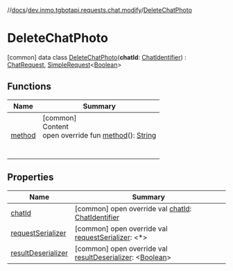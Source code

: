 //[docs](../../../index.md)/[dev.inmo.tgbotapi.requests.chat.modify](../index.md)/[DeleteChatPhoto](index.md)



# DeleteChatPhoto  
 [common] data class [DeleteChatPhoto](index.md)(**chatId**: [ChatIdentifier](../../dev.inmo.tgbotapi.types/-chat-identifier/index.md)) : [ChatRequest](../../dev.inmo.tgbotapi.CommonAbstracts.types/-chat-request/index.md), [SimpleRequest](../../dev.inmo.tgbotapi.requests.abstracts/-simple-request/index.md)<[Boolean](https://kotlinlang.org/api/latest/jvm/stdlib/kotlin/-boolean/index.html)>    


## Functions  
  
|  Name |  Summary | 
|---|---|
| <a name="dev.inmo.tgbotapi.requests.chat.modify/DeleteChatPhoto/method/#/PointingToDeclaration/"></a>[method](method.md)| <a name="dev.inmo.tgbotapi.requests.chat.modify/DeleteChatPhoto/method/#/PointingToDeclaration/"></a>[common]  <br>Content  <br>open override fun [method](method.md)(): [String](https://kotlinlang.org/api/latest/jvm/stdlib/kotlin/-string/index.html)  <br><br><br>|


## Properties  
  
|  Name |  Summary | 
|---|---|
| <a name="dev.inmo.tgbotapi.requests.chat.modify/DeleteChatPhoto/chatId/#/PointingToDeclaration/"></a>[chatId](chat-id.md)| <a name="dev.inmo.tgbotapi.requests.chat.modify/DeleteChatPhoto/chatId/#/PointingToDeclaration/"></a> [common] open override val [chatId](chat-id.md): [ChatIdentifier](../../dev.inmo.tgbotapi.types/-chat-identifier/index.md)   <br>|
| <a name="dev.inmo.tgbotapi.requests.chat.modify/DeleteChatPhoto/requestSerializer/#/PointingToDeclaration/"></a>[requestSerializer](request-serializer.md)| <a name="dev.inmo.tgbotapi.requests.chat.modify/DeleteChatPhoto/requestSerializer/#/PointingToDeclaration/"></a> [common] open override val [requestSerializer](request-serializer.md): <*>   <br>|
| <a name="dev.inmo.tgbotapi.requests.chat.modify/DeleteChatPhoto/resultDeserializer/#/PointingToDeclaration/"></a>[resultDeserializer](result-deserializer.md)| <a name="dev.inmo.tgbotapi.requests.chat.modify/DeleteChatPhoto/resultDeserializer/#/PointingToDeclaration/"></a> [common] open override val [resultDeserializer](result-deserializer.md): <[Boolean](https://kotlinlang.org/api/latest/jvm/stdlib/kotlin/-boolean/index.html)>   <br>|

